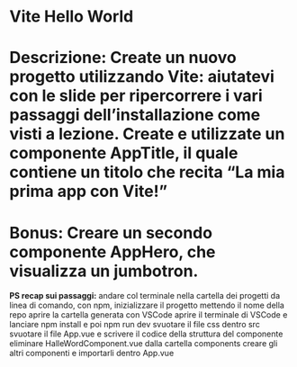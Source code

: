 **Vite Hello World**
===
**Descrizione:**
Create un nuovo progetto utilizzando Vite: aiutatevi con le slide per ripercorrere i vari passaggi dell’installazione come visti a lezione.
Create e utilizzate un componente AppTitle, il quale contiene un titolo che recita “La mia prima app con Vite!”
===
**Bonus:**
Creare un secondo componente AppHero, che visualizza un jumbotron.
===
**PS recap sui passaggi:**
andare col terminale nella cartella dei progetti 
da linea di comando, con npm, inizializzare il progetto mettendo il nome della repo 
aprire la cartella generata con VSCode
aprire il terminale di VSCode e lanciare npm install e poi npm run dev 
svuotare il file css dentro src 
svuotare il file App.vue e scrivere il codice della struttura del componente 
eliminare HalleWordComponent.vue dalla cartella components 
creare gli altri componenti e importarli dentro App.vue 